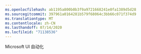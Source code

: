 ```yaml
---
ms.openlocfilehash: ab1195a800b0b3f9a9721668241e0fa1389d5d28
ms.sourcegitcommit: 397961a0164281b579f68064c3bb66c071f374d9
ms.translationtype: MT
ms.contentlocale: zh-CN
ms.lasthandoff: 07/14/2020
ms.locfileid: "71138536"
---
```

Microsoft UI 自动化